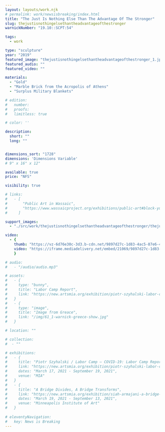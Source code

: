 ```yaml
---
layout: layouts/work.njk
# permalink: work/newsisbreaking/index.html
title: "The Just Is Nothing Else Than The Advantage Of The Stronger"
slug: thejustisnothingelsethantheadvantageofthestronger
warnickNumber: "19.10::SCPT:54"

tags:
  - work

type: "sculpture"
year: "2019"
featured_image: "thejustisnothingelsethantheadvantageofthestronger_1.jpg"
featured_audio: ""
featured_video: ""

materials: 
  - "Gold"
  - "Marble Brick from the Acropolis of Athens"
  - "Surplus Military Blankets"

# edition: 
#   number: 
#   proofs: 
#   limitless: true

# color: ''

description:
  short: ""
  long: ""


dimensions_sort: "1728"
dimensions: 'Dimensions Variable'
# 9" x 16" x 12"

available: true
price: "NFS"

visibility: true

# links:
#   - [
#       "Public Art in Wassaic",
#       "https://www.wassaicproject.org/exhibitions/public-art#block-yui_3_17_2_1_1635259463800_75918",
#     ]

support_images: 
  - "./src/work/thejustisnothingelsethantheadvantageofthestronger/thejustisnothingelsethantheadvantageofthestronger_2.jpg"

video:
  - {
    thumb: "https://vz-6d76e30c-3d3.b-cdn.net/9897d27c-1d83-4ac5-87e6-4948fbd840e7/preview.webp",
    video: "https://iframe.mediadelivery.net/embed/21069/9897d27c-1d83-4ac5-87e6-4948fbd840e7"
    }

# audio:
#   - "/audio/audio.mp3"

# assets: 
#   - {
#     type: "bunny",
#     title: "Labor Camp Report",
#     link: "https://new.artsmia.org/exhibition/piotr-szyhalski-labor-camp-covid-19-labor-camp-report"
#   }
#   - {
#     type: "image",
#     title: "Image from Greace",
#     link: "/img/61_1-warnick-greece-show.jpg"
#   }

# location: ""

# collection:
#  - ""

# exhibitions:
#   - {
#     title: "Piotr Szyhalski / Labor Camp – COVID-19: Labor Camp Report",
#     link: "https://new.artsmia.org/exhibition/piotr-szyhalski-labor-camp-covid-19-labor-camp-report",
#     dates: "March 17, 2021 - September 19, 2021",
#     venue: "MIA"
#   }
#   - {
#     title: "A Bridge Divides, A Bridge Transforms",
#     link: "https://new.artsmia.org/exhibition/siah-armajani-a-bridge-divides-a-bridge-transforms",
#     dates: "March 19, 2021 - September 13, 2021",
#     venue: "Minneapolis Institute of Art"
#   }
  
# eleventyNavigation:
#   key: News is Breaking
---
```

